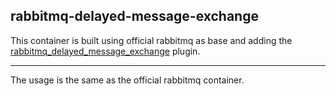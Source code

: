 rabbitmq-delayed-message-exchange
---------------------------------------------------------

This container is built using official rabbitmq as base and adding the [rabbitmq_delayed_message_exchange](https://github.com/rabbitmq/rabbitmq-delayed-message-exchange) plugin.

----------------------------------------------------------

The usage is the same as the official rabbitmq container.

